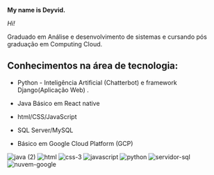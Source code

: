 **My name is Deyvid.**

*Hi!*

Graduado em Análise e desenvolvimento de sistemas e cursando pós graduação em Computing Cloud.  
  

## Conhecimentos na área de tecnologia:

    

 - Python - Inteligência Artificial (Chatterbot) e framework
   Django(Aplicação Web) .  
    
 - Java   Básico em React native   

 - html/CSS/JavaScript

 - SQL Server/MySQL

  
 - Básico em Google Cloud    Platform (GCP)

![java (2)](https://user-images.githubusercontent.com/54068775/132279900-2b7fcbe0-3db4-4d90-b2b2-dde701617f40.png)
![html](https://user-images.githubusercontent.com/54068775/132280295-f751f468-0567-4952-8e19-a6c703381f85.png)
![css-3](https://user-images.githubusercontent.com/54068775/132280305-36bd6d4b-838f-4756-a2cf-83170c6f1408.png)
![javascript](https://user-images.githubusercontent.com/54068775/132280313-8875ace3-7241-4dd1-9d88-e0efc701d700.png)
![python](https://user-images.githubusercontent.com/54068775/132280722-d724fabe-1097-44f6-af83-2fd1b7ab2c34.png)
![servidor-sql](https://user-images.githubusercontent.com/54068775/132280725-d4d47020-34fa-4635-96d9-f2c7a394c3ab.png)
![nuvem-google](https://user-images.githubusercontent.com/54068775/132280958-72efd8d5-baff-431c-9cd4-f485e585c4e1.png)



